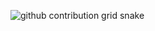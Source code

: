 ![github contribution grid snake](https://raw.githubusercontent.com/huykhang666/snake-game/output/github-snake.svg)
